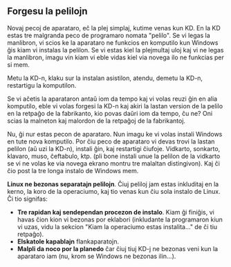 

<div id="corps">

<h2>Forgesu la pelilojn</h2>

Novaj pecoj de aparataro, eĉ la plej simplaj, kutime venas kun KD. En la KD estas tre malgranda peco de programaro nomata "pelilo". Se vi legas la manlibron, vi scios ke la aparataro ne funkcios en komputilo kun Windows ĝis kiam vi instalas la pelilon. Se vi estas kiel la plejmultaj uloj kaj vi ne legas la manlibron, imagu vin kiam vi eble vidas kiel via novega ilo ne funkcias per si mem.

Metu la KD-n, klaku sur la instalan asistilon, atendu, demetu la KD-n, restartigu la komputilon.

Se vi aĉetis la aparataron antaŭ iom da tempo kaj vi volas reuzi ĝin en alia komputilo, eble vi volas forgesi la KD-n kaj akiri la lastan version de la pelilo en la retpaĝo de la fabrikanto, kio povas daŭri iom da tempo, ĉu ne? Oni scias la malneton kaj malordon de la retpaĝoj de la fabrikantoj.

Nu, ĝi nur estas pecon de aparataro. Nun imagu ke vi volas instali Windows en tute nova komputilo. Por ĉiu peco de aparataro vi devas trovi la lastan pelilon (aŭ uzi la KD-n), instali ĝin, kaj restartigi ĉiufoje. Vidkarto, sonkarto, klavaro, muso, ĉeftabulo, ktp. (pli bone instali unue la pelilon de la vidkarto se vi ne volas ke via novega ekrano montru tre malaltan distingivon). Kaj ĉi ĉio post la tre longa instalo de Windows mem.

<b>Linux ne bezonas separatajn pelilojn</b>. Ĉiuj peliloj jam estas inkluditaj en la kerno, la koro de la operaciumo, kaj tio venas kun ĉiu sola instalo de Linux. Ĉi tio signifas:

<ul>
<li><b>Tre rapidan kaj sendependan procezon de instalo</b>. Kiam ĝi finiĝis, vi havas ĉion kion vi bezonas por eklabori (inkludante la programaron kiun vi uzas, vidu la sekcion "Kiam la operaciumo estas instalita..." de ĉi tiu retpaĝo).</li>
<li><b>Elskatole kapablajn</b> flankaparatojn.</li>
<li><b>Malpli da noco por la planedo</b> ĉar ĉiuj tiuj KD-j ne bezonas veni kun la aparataro iam (nu, krom se Windows ne bezonas ilin...).</li>
</ul>

</div>


